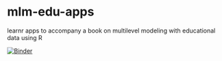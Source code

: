 # mlm-edu-apps
learnr apps to accompany a book on multilevel modeling with educational data using R

[![Binder](https://mybinder.org/badge_logo.svg)](https://mybinder.org/v2/gh/brendanhcullen/mlmEduApps/main)
